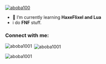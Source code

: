 <p align="left"> <a href="https://github.com/ryo-ma/github-profile-trophy"><img src="https://github-profile-trophy.vercel.app/?username=aboba1001" alt="aboba100" /></a> </p>

- 🌱 I’m currently learning **HaxeFlixel and Lua**
- i do **FNF** stuff.

<h3 align="left">Connect with me:</h3>
<p align="left">
</p>

<p><img align="left" src="https://github-readme-stats.vercel.app/api/top-langs?username=aboba1001&show_icons=true&locale=en&layout=compact" alt="aboba1001" /></p>

<p>&nbsp;<img align="center" src="https://github-readme-stats.vercel.app/api?username=aboba1001&show_icons=true&locale=en" alt="aboba1001" /></p>

<p><img align="center" src="https://github-readme-streak-stats.herokuapp.com/?user=aboba1001&" alt="aboba1001" /></p>
